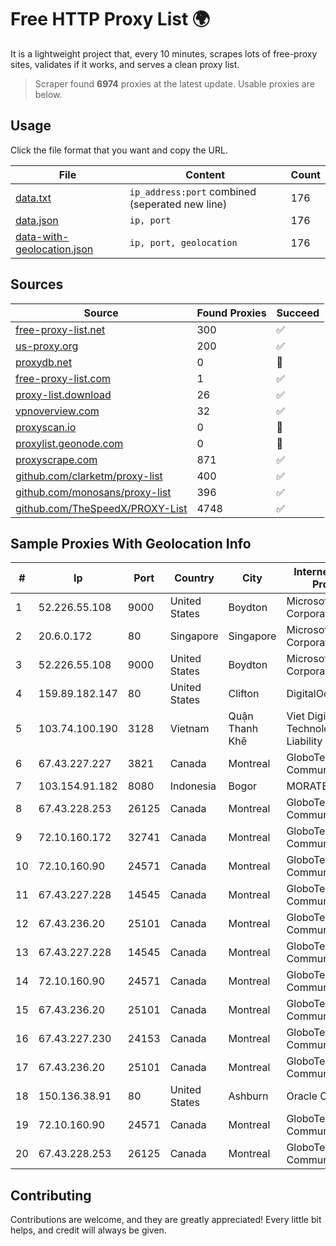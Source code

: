 
# Free HTTP Proxy List 🌍

It is a lightweight project that, every 10 minutes, scrapes lots of free-proxy sites, validates if it works, and serves a clean proxy list.


> Scraper found **6974** proxies at the latest update. Usable proxies are below.

## Usage

Click the file format that you want and copy the URL.


|File|Content|Count|
|----|-------|-----|
|[data.txt](https://raw.githubusercontent.com/themiralay/Proxy-List-World/master/data.txt)|`ip_address:port` combined (seperated new line)|176|
|[data.json](https://raw.githubusercontent.com/themiralay/Proxy-List-World/master/data.json)|`ip, port`|176|
|[data-with-geolocation.json](https://raw.githubusercontent.com/themiralay/Proxy-List-World/master/data-with-geolocation.json)|`ip, port, geolocation`|176|

## Sources

|Source|Found Proxies|Succeed|
|------|-------------|-------|
|[free-proxy-list.net](https://free-proxy-list.net)|300|✅|
|[us-proxy.org](https://www.us-proxy.org)|200|✅|
|[proxydb.net](http://proxydb.net)|0|🚫|
|[free-proxy-list.com](https://free-proxy-list.com/?page=&port=&type%5B%5D=http&type%5B%5D=https&up_time=0&search=Search)|1|✅|
|[proxy-list.download](https://www.proxy-list.download/HTTP)|26|✅|
|[vpnoverview.com](https://vpnoverview.com/privacy/anonymous-browsing/free-proxy-servers)|32|✅|
|[proxyscan.io](https://www.proxyscan.io)|0|🚫|
|[proxylist.geonode.com](https://proxylist.geonode.com/api/proxy-list?limit=300&page=1&sort_by=lastChecked&sort_type=desc&protocols=http,https)|0|🚫|
|[proxyscrape.com](https://api.proxyscrape.com/v2/?request=displayproxies&protocol=http&timeout=10000&country=all&ssl=all&anonymity=all)|871|✅|
|[github.com/clarketm/proxy-list](https://raw.githubusercontent.com/clarketm/proxy-list/master/proxy-list-raw.txt)|400|✅|
|[github.com/monosans/proxy-list](https://raw.githubusercontent.com/monosans/proxy-list/main/proxies/http.txt)|396|✅|
|[github.com/TheSpeedX/PROXY-List](https://raw.githubusercontent.com/TheSpeedX/PROXY-List/master/http.txt)|4748|✅|


## Sample Proxies With Geolocation Info

|#|Ip|Port|Country|City|Internet Service Provider|
|-|--|----|-------|----|-------------------------|
|1|52.226.55.108|9000|United States|Boydton|Microsoft Corporation|
|2|20.6.0.172|80|Singapore|Singapore|Microsoft Corporation|
|3|52.226.55.108|9000|United States|Boydton|Microsoft Corporation|
|4|159.89.182.147|80|United States|Clifton|DigitalOcean, LLC|
|5|103.74.100.190|3128|Vietnam|Quận Thanh Khê|Viet Digital Technology Liability Company|
|6|67.43.227.227|3821|Canada|Montreal|GloboTech Communications|
|7|103.154.91.182|8080|Indonesia|Bogor|MORATELINDONAP|
|8|67.43.228.253|26125|Canada|Montreal|GloboTech Communications|
|9|72.10.160.172|32741|Canada|Montreal|GloboTech Communications|
|10|72.10.160.90|24571|Canada|Montreal|GloboTech Communications|
|11|67.43.227.228|14545|Canada|Montreal|GloboTech Communications|
|12|67.43.236.20|25101|Canada|Montreal|GloboTech Communications|
|13|67.43.227.228|14545|Canada|Montreal|GloboTech Communications|
|14|72.10.160.90|24571|Canada|Montreal|GloboTech Communications|
|15|67.43.236.20|25101|Canada|Montreal|GloboTech Communications|
|16|67.43.227.230|24153|Canada|Montreal|GloboTech Communications|
|17|67.43.236.20|25101|Canada|Montreal|GloboTech Communications|
|18|150.136.38.91|80|United States|Ashburn|Oracle Corporation|
|19|72.10.160.90|24571|Canada|Montreal|GloboTech Communications|
|20|67.43.228.253|26125|Canada|Montreal|GloboTech Communications|



## Contributing

Contributions are welcome, and they are greatly appreciated! Every
little bit helps, and credit will always be given.

